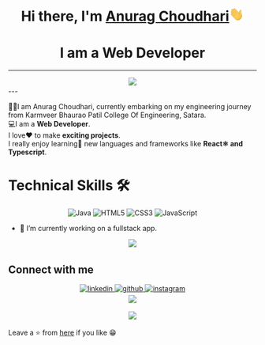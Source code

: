 <h1 align="center">Hi there, I'm <a target="_blank" href="https://acrxport1.netlify.app/">Anurag Choudhari</a><img src="https://github.com/ABSphreak/ABSphreak/blob/master/gifs/Hi.gif" width="30px"></h1></h1>
<h1 align="center">I am a Web Developer</h1>

---
<div align="center">
<img src="https://github-readme-streak-stats.herokuapp.com/?&user=AnuragChoudhari"/>
</div>
 ---
 
👨‍🎓I am Anurag Choudhari, currently embarking on my engineering journey from Karmveer Bhaurao Patil College Of Engineering, Satara.<br/>
💻I am a **Web Developer**.<br/>
I love❤ to make **exciting projects**. <br/>
I really enjoy learning🚀 new languages and frameworks like **React⚛ and Typescript**.<br/>

<h1>Technical Skills 🛠</h1>

<p align="center"> 
<!--  <img alt="Python" src="https://img.shields.io/badge/python-%2314354C.svg?style=for-the-badge&logo=python&logoColor=white"/> -->
 <img alt="Java" src="https://img.shields.io/badge/java-%23ED8B00.svg?&style=for-the-badge&logo=java&logoColor=white" />
<img alt="HTML5" src="https://img.shields.io/badge/html5-%23E34F26.svg?&style=for-the-badge&logo=html5&logoColor=white" />
 <img alt="CSS3" src="https://img.shields.io/badge/css3-%231572B6.svg?&style=for-the-badge&logo=css3&logoColor=white" />
 <img alt="JavaScript" src="https://img.shields.io/badge/javascript-%23323330.svg?&style=for-the-badge&logo=javascript&logoColor=%23F7DF1E" />
  
 
  
</p>

- 🔭 I’m currently working on a fullstack app. 

<div align="center">
   <img src="https://github-readme-stats.vercel.app/api?username=AnuragChoudhari&show_icons=true&theme=cobalt"></img>
</div>

## Connect with me  
<div align="center">
 <a href="https://www.linkedin.com/in/anurag-choudhari-b3a35320a/" target="_blank">
<img src=https://img.shields.io/badge/linkedin-%231E77B5.svg?&style=for-the-badge&logo=linkedin&logoColor=white alt=linkedin style="margin-bottom: 5px;" />
</a>
<a href="https://github.com/AnuragChoudhari" target="_blank">
<img src=https://img.shields.io/badge/github-%2324292e.svg?&style=for-the-badge&logo=github&logoColor=white alt=github style="margin-bottom: 5px;" />
</a>
 

<a href="https://www.instagram.com/__toxic_v_/" target="_blank">
<img src=https://img.shields.io/badge/instagram-%23000000.svg?&style=for-the-badge&logo=instagram&logoColor=white alt=instagram style="margin-bottom: 5px;" />
</a>
</div>





<div align="center">
<img src="https://img.shields.io/github/followers/AnuragChoudhari.svg?style=social&label=Follow"></img>

<img src="https://gpvc.arturio.dev/AnuragChoudhari"></img>
</div>


Leave a ⭐ from [here](https://github.com/AnuragChoudhari/AnuragChoudhari) if you like 😁
